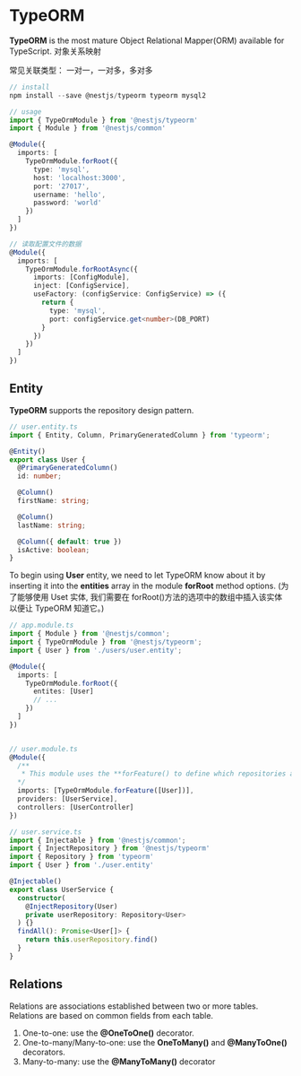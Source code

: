 # TypeORM

**TypeORM** is the most mature Object Relational Mapper(ORM) available for TypeScript.
对象关系映射

常见关联类型： 一对一，一对多，多对多

```ts
// install
npm install --save @nestjs/typeorm typeorm mysql2

// usage
import { TypeOrmModule } from '@nestjs/typeorm'
import { Module } from '@nestjs/common'

@Module({
  imports: [
    TypeOrmModule.forRoot({
      type: 'mysql',
      host: 'localhost:3000',
      port: '27017',
      username: 'hello',
      password: 'world'
    })
  ]
})

// 读取配置文件的数据
@Module({
  imports: [
    TypeOrmModule.forRootAsync({
      imports: [ConfigModule],
      inject: [ConfigService],
      useFactory: (configService: ConfigService) => ({
        return {
          type: 'mysql',
          port: configService.get<number>(DB_PORT)
        }
      })
    })
  ]
})
```

## Entity

**TypeORM** supports the repository design pattern.

```ts
// user.entity.ts
import { Entity, Column, PrimaryGeneratedColumn } from 'typeorm';

@Entity()
export class User {
  @PrimaryGeneratedColumn()
  id: number;

  @Column()
  firstName: string;

  @Column()
  lastName: string;

  @Column({ default: true })
  isActive: boolean;
}
```

To begin using **User** entity, we need to let TypeORM know about it by inserting it into the **entities** array
in the module **forRoot** method options.
(为了能够使用 Uset 实体, 我们需要在 forRoot()方法的选项中的数组中插入该实体 以便让 TypeORM 知道它。)

```ts
// app.module.ts
import { Module } from '@nestjs/common';
import { TypeOrmModule } from '@nestjs/typeorm';
import { User } from './users/user.entity';

@Module({
  imports: [
    TypeOrmModule.forRoot({
      entites: [User]
      // ...
    })
  ]
})


// user.module.ts
@Module({
  /**
   * This module uses the **forFeature() to define which repositories are registered in the current scope.**
  */
  imports: [TypeOrmModule.forFeature([User])],
  providers: [UserService],
  controllers: [UserController]
})

// user.service.ts
import { Injectable } from '@nestjs/common';
import { InjectRepository } from '@nestjs/typeorm'
import { Repository } from 'typeorm'
import { User } from './user.entity'

@Injectable()
export class UserService {
  constructor(
    @InjectRepository(User)
    private userRepository: Repository<User>
  ) {}
  findAll(): Promise<User[]> {
    return this.userRepository.find()
  }
}
```

## Relations

Relations are associations established between two or more tables. Relations are based on common fields from
each table.

1. One-to-one: use the **@OneToOne()** decorator.
2. One-to-many/Many-to-one: use the **OneToMany()** and **@ManyToOne()** decorators.
3. Many-to-many: use the **@ManyToMany()** decorator
